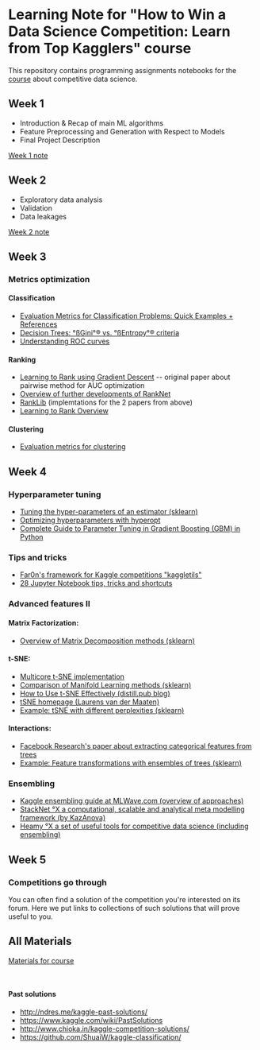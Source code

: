 # Learning Note for "How to Win a Data Science Competition: Learn from Top Kagglers" course

This repository contains programming assignments notebooks for the [course](https://www.coursera.org/learn/competitive-data-science/home/welcome) about competitive data science.

## Week 1

* Introduction & Recap of main ML algorithms
* Feature Preprocessing and Generation with Respect to Models
* Final Project Description

[Week 1 note](./Notes/Week1.md)


## Week 2

* Exploratory data analysis
* Validation
* Data leakages

[Week 2 note](./Notes/Week2.md)


## Week 3

### Metrics optimization

#### Classification
* [Evaluation Metrics for Classification Problems: Quick Examples + References](http://queirozf.com/entries/evaluation-metrics-for-classification-quick-examples-references)
* [Decision Trees: °ßGini°® vs. °ßEntropy°® criteria](https://www.garysieling.com/blog/sklearn-gini-vs-entropy-criteria)
* [Understanding ROC curves](http://www.navan.name/roc/)

#### Ranking
* [Learning to Rank using Gradient Descent](http://icml.cc/2015/wp-content/uploads/2015/06/icml_ranking.pdf) -- original paper about pairwise method for AUC optimization
* [Overview of further developments of RankNet](https://www.microsoft.com/en-us/research/wp-content/uploads/2016/02/MSR-TR-2010-82.pdf)
* [RankLib](https://sourceforge.net/p/lemur/wiki/RankLib/) (implemtations for the 2 papers from above)
* [Learning to Rank Overview](https://wellecks.wordpress.com/2015/01/15/learning-to-rank-overview)

#### Clustering
* [Evaluation metrics for clustering](http://nlp.uned.es/docs/amigo2007a.pdf)


## Week 4

### Hyperparameter tuning

* [Tuning the hyper-parameters of an estimator (sklearn)](http://scikit-learn.org/stable/modules/grid_search.html)
* [Optimizing hyperparameters with hyperopt](http://fastml.com/optimizing-hyperparams-with-hyperopt/)
* [Complete Guide to Parameter Tuning in Gradient Boosting (GBM) in Python](https://www.analyticsvidhya.com/blog/2016/02/complete-guide-parameter-tuning-gradient-boosting-gbm-python/)

### Tips and tricks

* [Far0n's framework for Kaggle competitions "kaggletils"](https://github.com/Far0n/kaggletils)
* [28 Jupyter Notebook tips, tricks and shortcuts](https://www.dataquest.io/blog/jupyter-notebook-tips-tricks-shortcuts/)

### Advanced features II

#### Matrix Factorization:
* [Overview of Matrix Decomposition methods (sklearn)](http://scikit-learn.org/stable/modules/decomposition.html)

#### t-SNE:
* [Multicore t-SNE implementation](https://github.com/DmitryUlyanov/Multicore-TSNE)
* [Comparison of Manifold Learning methods (sklearn)](http://scikit-learn.org/stable/auto_examples/manifold/plot_compare_methods.html)
* [How to Use t-SNE Effectively (distill.pub blog)](https://distill.pub/2016/misread-tsne/)
* [tSNE homepage (Laurens van der Maaten)](https://lvdmaaten.github.io/tsne/)
* [Example: tSNE with different perplexities (sklearn)](http://scikit-learn.org/stable/auto_examples/manifold/plot_t_sne_perplexity.html#sphx-glr-auto-examples-manifold-plot-t-sne-perplexity-py)

#### Interactions:
* [Facebook Research's paper about extracting categorical features from trees](https://research.fb.com/publications/practical-lessons-from-predicting-clicks-on-ads-at-facebook/)
* [Example: Feature transformations with ensembles of trees (sklearn)](http://scikit-learn.org/stable/auto_examples/ensemble/plot_feature_transformation.html)

### Ensembling

* [Kaggle ensembling guide at MLWave.com (overview of approaches)](https://mlwave.com/kaggle-ensembling-guide/)
* [StackNet °X a computational, scalable and analytical meta modelling framework (by KazAnova)](https://github.com/kaz-Anova/StackNet)
* [Heamy °X a set of useful tools for competitive data science (including ensembling)](https://github.com/rushter/heamy)


## Week 5

### Competitions go through

You can often find a solution of the competition you're interested on its forum. Here we put links to collections of such solutions that will prove useful to you.

## All Materials

[Materials for course](./Notes/Materials.md)

<br/>

#### Past solutions
* http://ndres.me/kaggle-past-solutions/
* https://www.kaggle.com/wiki/PastSolutions
* http://www.chioka.in/kaggle-competition-solutions/
* https://github.com/ShuaiW/kaggle-classification/


